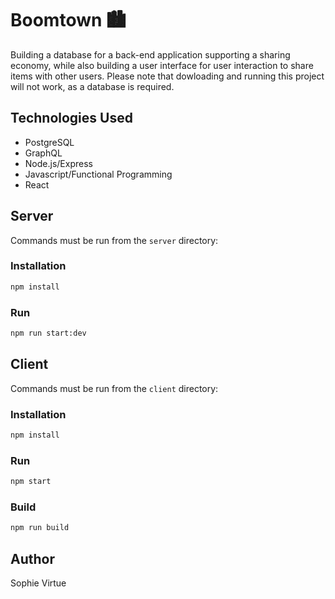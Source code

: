 # Boomtown 🏙

Building a database for a back-end application supporting a sharing economy, while also building a user interface for user interaction to share items with other users.  Please note that dowloading and running this project will not work, as a database is required.

## Technologies Used

- PostgreSQL
- GraphQL 
- Node.js/Express
- Javascript/Functional Programming
- React

## Server

Commands must be run from the `server` directory:

### Installation

```bash
npm install
```

### Run

```bash
npm run start:dev
```

## Client

Commands must be run from the `client` directory:

### Installation

```bash
npm install
```

### Run

```bash
npm start
```

### Build

```bash
npm run build
```

## Author

Sophie Virtue
